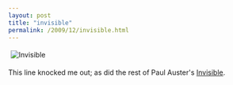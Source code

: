 ```yaml
---
layout: post
title: "invisible"
permalink: /2009/12/invisible.html
---
```


<p><img class="asset  asset-image at-xid-6a00d8341c4f5f53ef0120a73fd318970b" alt="Invisible" src="https://sippey.typepad.com/.a/6a00d8341c4f5f53ef0120a73fd318970b-500wi" style="margin:5px;"/></p>

<p>This line knocked me out; as did the rest of Paul Auster's <a href="http://www.amazon.com/gp/product/0805090800?ie=UTF8&amp;tag=statingtheobviou&amp;linkCode=as2&amp;camp=1789&amp;creative=390957&amp;creativeASIN=0805090800">Invisible</a>.</p>



